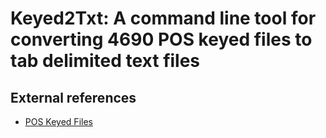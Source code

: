 Keyed2Txt: A command line tool for converting 4690 POS keyed files to tab delimited text files
==============================================================================================

External references
-------------------

* [POS Keyed Files](http://www-304.ibm.com/support/docview.wss?uid=pos1R1004481)